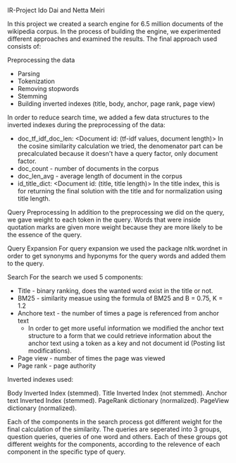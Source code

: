 IR-Project
Ido Dai and Netta Meiri

In this project we created a search engine for 6.5 million documents of the wikipedia corpus.
In the process of building the engine, we experimented different approaches and examined the results.
The final approach used consists of:

Preprocessing the data
- Parsing
- Tokenization
- Removing stopwords
- Stemming
- Building inverted indexes (title, body, anchor, page rank, page view)

In order to reduce search time, we added a few data structures to the inverted indexes during the preprocessing of the data:
- doc_tf_idf_doc_len: <Document id: (tf-idf values, document length)> In the cosine similarity calculation we tried, the denomenator part can be precalculated because it doesn't have a query factor, only document factor.
- doc_count - number of documents in the corpus
- doc_len_avg - average length of document in the corpus
- id_title_dict: <Document id: (title, title length)> In the title index, this is for returning the final solution with the title and for normalization using title length.

Query Preprocessing
In addition to the preprocessing we did on the query, we gave weight to each token in the query.
Words that were inside quotation marks are given more weight because they are more likely to be the essence of the query.

Query Expansion
For query expansion we used the package nltk.wordnet in order to get synonyms and hyponyms for the query words and added them to the query.

Search
For the search we used 5 components:
- Title - binary ranking, does the wanted word exist in the title or not.
- BM25 - similarity measue using the formula of BM25 and B = 0.75, K = 1.2
- Anchore text - the number of times a page is referenced from anchor text
  * In order to get more useful information we modified the anchor text structure to a form that we could retrieve information about the anchor text using a token as a key and not document id (Posting list modifications).
- Page view - number of times the page was viewed
- Page rank - page authority

Inverted indexes used:

Body Inverted Index (stemmed).
Title Inverted Index (not stemmed).
Anchor text Inverted Index (stemmed).
PageRank dictionary (normalized).
PageView dictionary (normalized).

Each of the components in the search process got different weight for the final calculation of the similarity.
The queries are seperated into 3 groups, question queries, queries of one word and others.
Each of these groups got different weights for the components, according to the relevence of each component in the specific type of query.
